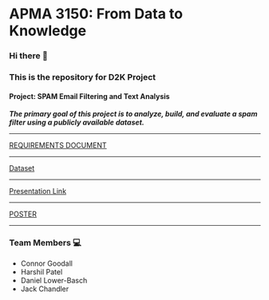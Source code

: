 # APMA 3150: From Data to Knowledge

### Hi there :wave:
### This is the repository for D2K Project 
#### Project: SPAM Email Filtering and Text Analysis

***The primary goal of this project is to analyze, build, and evaluate a spam filter using a publicly available dataset.***

<hr>

[REQUIREMENTS DOCUMENT](https://docs.google.com/document/d/1Ks_BY2gsGT4J_9NSBiXLKYTihmKKfOb9-cqHd5E_sPk/edit?usp=sharing)

<hr>

[Dataset](https://kharshit.github.io/blog/2017/08/25/email-spam-filtering-text-analysis-in-r)

<hr>

[Presentation Link](https://docs.google.com/presentation/d/1iKtqSLlsfGlg8YdAqqcZPBgndASzdsylK3ABlV352A8/edit#slide=id.g180d72d3a04_0_25)

<hr>

[POSTER](https://docs.google.com/presentation/d/1V-rFdzTzqB-rgNHmSHg--8hH_i3Q3ZKONBk6RlyHglc/edit#slide=id.g1bac45e49c9_0_20)

<hr>

### Team Members :computer:
- Connor Goodall
- Harshil Patel
- Daniel Lower-Basch
- Jack Chandler
 
